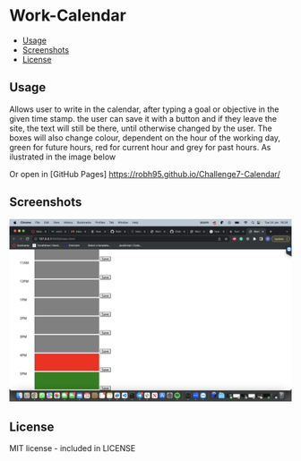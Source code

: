 # Work-Calendar

* [Usage](#usage)
* [Screenshots](#screenshots)
* [License](#license)

## Usage
Allows user to write in the calendar, after typing a goal or objective in the given time stamp. the user can save it with a button and if they leave the site, the text will still be there, until otherwise changed by the user. The boxes will also change colour, dependent on the hour of the working day, green for future hours, red for current hour and grey for past hours. As ilustrated in the image below

Or open in [GitHub Pages] https://robh95.github.io/Challenge7-Calendar/

## Screenshots
![Screenshot of page](assets/screenshot-1.png)

## License
MIT license - included in LICENSE